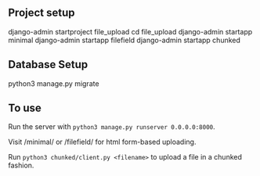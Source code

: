 ## Project setup

django-admin startproject file\_upload
cd file\_upload
django-admin startapp minimal
django-admin startapp filefield
django-admin startapp chunked


## Database Setup

python3 manage.py migrate


## To use

Run the server with `python3 manage.py runserver 0.0.0.0:8000`.

Visit /minimal/ or /filefield/ for html form-based uploading.

Run `python3 chunked/client.py <filename>` to upload a file in a chunked fashion.
